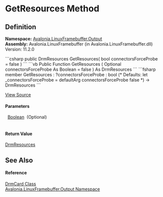 # GetResources Method




## Definition
**Namespace:** <a href="N_Avalonia_LinuxFramebuffer_Output">Avalonia.LinuxFramebuffer.Output</a>  
**Assembly:** Avalonia.LinuxFramebuffer (in Avalonia.LinuxFramebuffer.dll) Version: 11.2.0

<Tabs groupId="api-code-preview">
<TabItem value="csharp" label="C#">
```csharp
public DrmResources GetResources(
	bool connectorsForceProbe = false
)
```
</TabItem>
<TabItem value="vb" label="VB">
```vb
Public Function GetResources ( 
	Optional connectorsForceProbe As Boolean = false
) As DrmResources
```
</TabItem>
<TabItem value="fsharp" label="F#">
```fsharp
member GetResources : 
        ?connectorsForceProbe : bool 
(* Defaults:
        let _connectorsForceProbe = defaultArg connectorsForceProbe false
*)
-> DrmResources 
```
</TabItem>
</Tabs>



<a href="https://github.com/AvaloniaUI/Avalonia/tree/master/src/Linux/Avalonia.LinuxFramebuffer/Output/DrmBindings.cs#L178" title="View the source code">View Source</a>



#### Parameters
<dl><dt>  <a href="https://learn.microsoft.com/dotnet/api/system.boolean" target="_blank" rel="noopener noreferrer">Boolean</a>  (Optional)</dt><dd> </dd></dl>

#### Return Value
<a href="T_Avalonia_LinuxFramebuffer_Output_DrmResources">DrmResources</a>

## See Also


#### Reference
<a href="T_Avalonia_LinuxFramebuffer_Output_DrmCard">DrmCard Class</a>  
<a href="N_Avalonia_LinuxFramebuffer_Output">Avalonia.LinuxFramebuffer.Output Namespace</a>  
